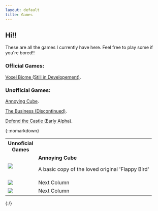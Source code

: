 ```yaml
---
layout: default
title: Games
---
```


## **Hi!!** 

These are all the games I currently have here. Feel free to play some if you're bored!! 

### Official Games:

[Voxel Biome (Still in Developement)](./games/voxel-biome/index.html).

### Unofficial Games:

[Annoying Cube](./games/flying-cube/index.html).

[The Business (Discontinued)](./games/the-business-dev/index.html).

[Defend the Castle (Early Alpha)](./games/defend-the-castle/index.html).

{::nomarkdown}

<table>
    <tr>
        <th style="width:20px"><b>Unnoficial Games</b></th>
        <th></th>
    </tr>
    <tr>
        <td id="columnTest"><a href="./games/flying-cube/index.html"><img src="/blog/assets/PageImages/ThumbnailAnnoyingCubeNotScaled.jpg"></a></td>
        <td><b>Annoying Cube</b> <br> <p>A basic copy of the loved original 'Flappy Bird'</p></td>
    </tr>
    <tr>
        <td><a href="./games/flying-cube/index.html"><img src="/blog/assets/PageImages/BusinessNotScaled.jpg"></a></td>
        <td>Next Column</td>
    </tr>
    <tr>
        <td><a href="./games/flying-cube/index.html"><img src="/blog/assets/PageImages/ThumbnailAnnoyingCubeNotScaled.jpg"></a></td>
        <td>Next Column</td>
    </tr>
</table>


{:/}